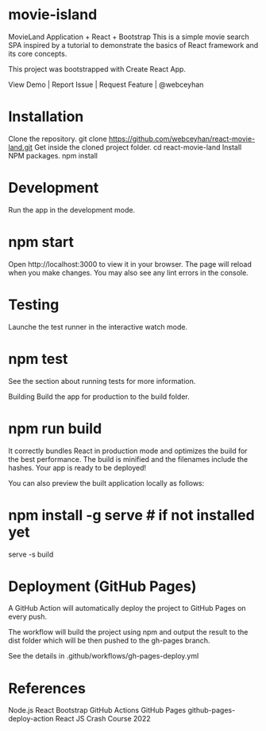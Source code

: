 # movie-island
 
MovieLand Application + React + Bootstrap
This is a simple movie search SPA inspired by a tutorial to demonstrate the basics of React framework and its core concepts.

This project was bootstrapped with Create React App.

View Demo | Report Issue | Request Feature | @webceyhan


# Installation
Clone the repository.
git clone https://github.com/webceyhan/react-movie-land.git
Get inside the cloned project folder.
cd react-movie-land
Install NPM packages.
npm install

# Development
Run the app in the development mode.

# npm start
Open http://localhost:3000 to view it in your browser.
The page will reload when you make changes. You may also see any lint errors in the console.


# Testing
Launche the test runner in the interactive watch mode.

# npm test
See the section about running tests for more information.


Building
Build the app for production to the build folder.

# npm run build
It correctly bundles React in production mode and optimizes the build for the best performance.
The build is minified and the filenames include the hashes. Your app is ready to be deployed!

You can also preview the built application locally as follows:

# npm install -g serve # if not installed yet
serve -s build

# Deployment (GitHub Pages)
A GitHub Action will automatically deploy the project to GitHub Pages on every push.

The workflow will build the project using npm and output the result to the dist folder which will be then pushed to the gh-pages branch.

See the details in .github/workflows/gh-pages-deploy.yml


# References
Node.js
React
Bootstrap
GitHub Actions
GitHub Pages
github-pages-deploy-action
React JS Crash Course 2022
